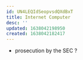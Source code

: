 ```yaml
---
id: UN4LEQIdSeopvsdQXdBxT
title: Internet Computer
desc: ''
updated: 1638042198950
created: 1638042182417
---
```



- prosecution by the SEC ?  
